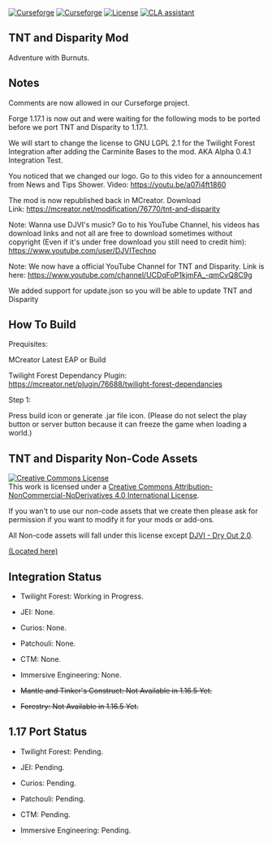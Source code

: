 [![Curseforge](http://cf.way2muchnoise.eu/full_tnt-and-disparity_downloads.svg)](https://minecraft.curseforge.com/projects/tnt-and-disparity) [![Curseforge](http://cf.way2muchnoise.eu/versions/For%20MC_tnt-and-disparity_all.svg)](https://minecraft.curseforge.com/projects/tnt-and-disparity) [![License](https://img.shields.io/badge/License-GNU-blue.svg?style=flat-square)](https://opensource.org/licenses/LGPL-2.1) [![CLA assistant](https://cla-assistant.io/readme/badge/Team-Burnuts/BurnutsPlusTNTandDisparityMod)](https://cla-assistant.io/Team-Burnuts/BurnutsPlusTNTandDisparityMod)
## TNT and Disparity Mod

Adventure with Burnuts.

## Notes

Comments are now allowed in our Curseforge project.

Forge 1.17.1 is now out and were waiting for the following mods to be ported before we port TNT and Disparity to 1.17.1.

We will start to change the license to GNU LGPL 2.1 for the Twilight Forest Integration after adding the Carminite Bases to the mod. AKA Alpha 0.4.1 Integration Test.

You noticed that we changed our logo. Go to this video for a announcement from News and Tips Shower. Video: https://youtu.be/a07i4ft1860

The mod is now republished back in MCreator. Download Link: https://mcreator.net/modification/76770/tnt-and-disparity

Note: Wanna use DJVI's music? Go to his YouTube Channel, his videos has download links and not all are free to download sometimes without copyright (Even if it's under free download you still need to credit him): https://www.youtube.com/user/DJVITechno

Note: We now have a official YouTube Channel for TNT and Disparity. Link is here: https://www.youtube.com/channel/UCDqFoP1kjmFA_-qmCvQ8C9g

We added support for update.json so you will be able to update TNT and Disparity

## How To Build

Prequisites:

MCreator Latest EAP or Build

Twilight Forest Dependancy Plugin: https://mcreator.net/plugin/76688/twilight-forest-dependancies

Step 1:

Press build icon or generate .jar file icon. (Please do not select the play button or server button because it can freeze the game when loading a world.)

## TNT and Disparity Non-Code Assets
<a rel="license" href="http://creativecommons.org/licenses/by-nc-nd/4.0/"><img alt="Creative Commons License" style="border-width:0" src="https://i.creativecommons.org/l/by-nc-nd/4.0/88x31.png" /></a><br />This work is licensed under a <a rel="license" href="http://creativecommons.org/licenses/by-nc-nd/4.0/">Creative Commons Attribution-NonCommercial-NoDerivatives 4.0 International License</a>.

If you wan't to use our non-code assets that we create then please ask for permission if you want to modify it for your mods or add-ons.

All Non-code assets will fall under this license except [DJVI - Dry Out 2.0](https://github.com/Team-Burnuts/BurnutsPlusTNTandDisparityMod/blob/master/src/main/resources/assets/tnt_and_disparity/sounds/djvi-dry-out-2.0-mp3.ogg).

[(Located here)](src/main/resources/assets)

## Integration Status

- Twilight Forest: Working in Progress.

- JEI: None.

- Curios: None.

- Patchouli: None.

- CTM: None.

- Immersive Engineering: None.

- ~~Mantle and Tinker's Construct: Not Available in 1.16.5 Yet.~~

- ~~Forestry: Not Available in 1.16.5 Yet.~~

## 1.17 Port Status

- Twilight Forest: Pending.

- JEI: Pending.

- Curios: Pending.

- Patchouli: Pending.

- CTM: Pending.

- Immersive Engineering: Pending.
